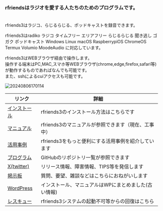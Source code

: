 ### rfriendsはラジオを愛する人たちのためのプログラムです。  

　  
rfriends3はラジコ、らじるらじる、ポッドキャストを録音できます。    
  
rfriends3はradiko ラジコ タイムフリー エリアフリー らじるらじる 聞き逃し ゴガク  ポッドキャスト Windows Linux macOS RaspberrypiOS ChromeOS Termux Volumio MoodeAudio に対応しています。  
  
rfriends3はWEBブラウザ経由で操作します。  
操作する端末はPC,MAC,スマホ等WEBブラウザ(chrome,edge,firefox,safari等)が動作するものであればなんでも可能です。  
また、sshによるcuiアクセスも可能です。  
  
![20240806170114](https://github.com/user-attachments/assets/2c40c57d-7ae4-4eee-811e-cb6c28f112f0)   
  

  
|リンク|詳細|
|---|---|
|[インストール](https://rfriends.hatenablog.com/entry/2023/07/13/152412/)|rfriends3のインストール方法はこちらです|
|[マニュアル](https://github.com/rfriends/rfriends3/wiki)|rfriends3のマニュアルが参照できます（現在、工事中）|
|[活用事例](https://rfriends.hatenablog.com/entry/2024/08/14/113233)|rfriends3をもっと便利にする活用事例を紹介しています|
|[プログラム](https://github.com/rfriends?tab=repositories)|GitHubのリポジトリ一覧が参照できます|
|[X(twitter)](https://twitter.com/rfriends2017)|リリース情報、障害情報、TIPS等を発信します|
|[掲示板](http://ceres.s501.xrea.com/wforum/wforum.cgi)|質問、要望、雑談などはこちらにおねがいします|
|[WordPress](http://ceres.s501.xrea.com/wp_rfriends/)|インストール、マニュアルはWPにまとめました(古い情報)|
|[レスキュー](https://github.com/rfriends/rfriends_rescue/wiki/rfriends3%E3%81%AE%E3%83%AA%E3%82%AB%E3%83%90%E3%83%AA%E6%96%B9%E6%B3%95)|rfriends3システムの起動不可等からの回復はこちら|


